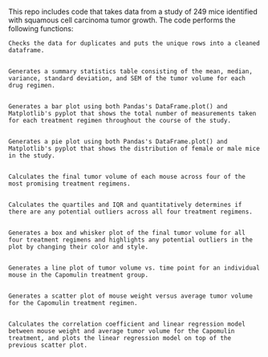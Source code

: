 This repo includes code that takes data from a study of 249 mice identified with squamous cell carcinoma tumor growth. The code performs the following functions:


    Checks the data for duplicates and puts the unique rows into a cleaned dataframe.


    Generates a summary statistics table consisting of the mean, median, variance, standard deviation, and SEM of the tumor volume for each drug regimen.


    Generates a bar plot using both Pandas's DataFrame.plot() and Matplotlib's pyplot that shows the total number of measurements taken for each treatment regimen throughout the course of the study.


    Generates a pie plot using both Pandas's DataFrame.plot() and Matplotlib's pyplot that shows the distribution of female or male mice in the study.


    Calculates the final tumor volume of each mouse across four of the most promising treatment regimens. 


    Calculates the quartiles and IQR and quantitatively determines if there are any potential outliers across all four treatment regimens.


    Generates a box and whisker plot of the final tumor volume for all four treatment regimens and highlights any potential outliers in the plot by changing their color and style.


    Generates a line plot of tumor volume vs. time point for an individual mouse in the Capomulin treatment group.


    Generates a scatter plot of mouse weight versus average tumor volume for the Capomulin treatment regimen.


    Calculates the correlation coefficient and linear regression model between mouse weight and average tumor volume for the Capomulin treatment, and plots the linear regression model on top of the previous scatter plot.
